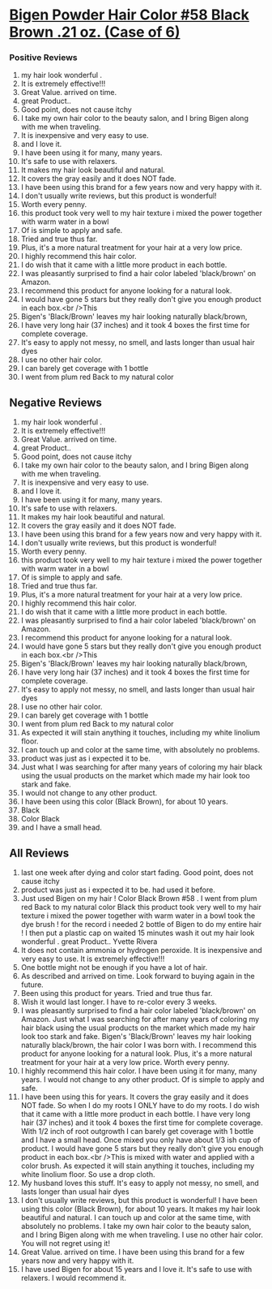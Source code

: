 # [Bigen Powder Hair Color #58 Black Brown .21 oz. (Case of 6)](https://products.checkmycream.com/products/Bigen-Powder-Hair-Color-58-Black-Brown-.21-oz.-(Case-of-6).html)

### Positive Reviews

<ol>
      <li>my hair look wonderful .</li>
      <li>It is extremely effective!!!</li>
      <li>Great Value. arrived on time.</li>
      <li>great Product..</li>
      <li>Good point, does not cause itchy</li>
      <li>I take my own hair color to the beauty salon, and I bring Bigen along with me when traveling.  </li>
      <li>It is inexpensive and very easy to use.  </li>
      <li>and I love it.  </li>
      <li>I have been using it for many, many years.</li>
      <li>It&#x27;s safe to use with relaxers.  </li>
      <li>It makes my hair look beautiful and natural.  </li>
      <li>It covers the gray easily and it does NOT fade.</li>
      <li>I have been using this brand for a few years now and very happy with it.</li>
      <li>I don&#x27;t usually write reviews, but this product is wonderful!  </li>
      <li>Worth every penny.</li>
      <li>this product took very well to my hair texture i mixed the power together with warm water in a bowl  </li>
      <li>Of is simple to apply and safe.</li>
      <li>Tried and true thus far.</li>
      <li>Plus, it&#x27;s a more natural treatment for your hair at a very low price.  </li>
      <li>I highly recommend this hair color.</li>
      <li>I do wish that it came with a little more product in each bottle.</li>
      <li>I was pleasantly surprised to find a hair color labeled &#x27;black/brown&#x27; on Amazon.  </li>
      <li>I recommend this product for anyone looking for a natural look.  </li>
      <li>I would have gone 5 stars but they really don&#x27;t give you enough product in each box.&lt;br /&gt;This</li>
      <li>Bigen&#x27;s &#x27;Black/Brown&#x27; leaves my hair looking naturally black/brown,</li>
      <li>I have very long hair (37 inches) and it took 4 boxes the first time for complete coverage.</li>
      <li>It&#x27;s easy to apply not messy, no smell, and lasts longer than usual hair dyes</li>
      <li>I use no other hair color.  </li>
      <li>I can barely get coverage with 1 bottle</li>
      <li>I went from plum red Back to my natural color</li>
</ol>


<h2>Negative Reviews</h2>
<ol>
<li> my hair look wonderful .</li>
<li> It is extremely effective!!!</li>
<li> Great Value. arrived on time.</li>
<li> great Product..</li>
<li> Good point, does not cause itchy</li>
<li> I take my own hair color to the beauty salon, and I bring Bigen along with me when traveling.  </li>
<li> It is inexpensive and very easy to use.  </li>
<li> and I love it.  </li>
<li> I have been using it for many, many years.</li>
<li> It&#x27;s safe to use with relaxers.  </li>
<li> It makes my hair look beautiful and natural.  </li>
<li> It covers the gray easily and it does NOT fade.</li>
<li> I have been using this brand for a few years now and very happy with it.</li>
<li> I don&#x27;t usually write reviews, but this product is wonderful!  </li>
<li> Worth every penny.</li>
<li> this product took very well to my hair texture i mixed the power together with warm water in a bowl  </li>
<li> Of is simple to apply and safe.</li>
<li> Tried and true thus far.</li>
<li> Plus, it&#x27;s a more natural treatment for your hair at a very low price.  </li>
<li> I highly recommend this hair color.</li>
<li> I do wish that it came with a little more product in each bottle.</li>
<li> I was pleasantly surprised to find a hair color labeled &#x27;black/brown&#x27; on Amazon.  </li>
<li> I recommend this product for anyone looking for a natural look.  </li>
<li> I would have gone 5 stars but they really don&#x27;t give you enough product in each box.&lt;br /&gt;This</li>
<li> Bigen&#x27;s &#x27;Black/Brown&#x27; leaves my hair looking naturally black/brown,</li>
<li> I have very long hair (37 inches) and it took 4 boxes the first time for complete coverage.</li>
<li> It&#x27;s easy to apply not messy, no smell, and lasts longer than usual hair dyes</li>
<li> I use no other hair color.  </li>
<li> I can barely get coverage with 1 bottle</li>
<li> I went from plum red Back to my natural color</li>
<li> As expected it will stain anything it touches, including my white linolium floor.</li>
<li> I can touch up and color at the same time, with absolutely no problems.  </li>
<li> product was just as i expected it to be.  </li>
<li> Just what I was searching for after many years of coloring my hair black using the usual products on the market which made my hair  look too stark and fake.  </li>
<li> I would not change to any other product.</li>
<li> I have been using this color (Black Brown), for about 10 years.  </li>
<li> Black</li>
<li> Color Black  </li>
<li> and I have a small head.</li>
</ol>

<h2>All Reviews</h2>

<ol>
    <li> last one week after dying and color start fading. Good point, does not cause itchy</li>
    <li> product was just as i expected it to be.  had used it before.</li>
    <li> Just used Bigen  on my hair ! Color Black  Brown #58  . I went from plum red Back to my natural color Black this product took very well to my hair texture i mixed the power together with warm water in a bowl  took the dye brush ! for the record i needed 2 bottle of Bigen to do my entire hair ! I then put a plastic cap on waited 15 minutes wash it out my hair look wonderful . great Product.. Yvette Rivera</li>
    <li> It does not contain ammonia or hydrogen peroxide.  It is inexpensive and very easy to use.  It is extremely effective!!!</li>
    <li> One bottle might not be enough if you have a lot of hair.</li>
    <li> As described and arrived on time.  Look forward to buying again in the future.</li>
    <li> Been using this product for years. Tried and true thus far.</li>
    <li> Wish it would last longer.  I have to re-color every 3 weeks.</li>
    <li> I was pleasantly surprised to find a hair color labeled &#x27;black/brown&#x27; on Amazon.  Just what I was searching for after many years of coloring my hair black using the usual products on the market which made my hair  look too stark and fake.  Bigen&#x27;s &#x27;Black/Brown&#x27; leaves my hair looking naturally black/brown, the hair color I was born with.  I recommend this product for anyone looking for a natural look.  Plus, it&#x27;s a more natural treatment for your hair at a very low price.  Worth every penny.</li>
    <li> I highly recommend this hair color. I have been using it for many, many years. I would not change to any other product. Of is simple to apply and safe.</li>
    <li> I have been using this for years. It covers the gray easily and it does NOT fade. So when I do my roots I ONLY have to do my roots. I do wish that it came with a little more product in each bottle. I have very long hair (37 inches) and it took 4 boxes the first time for complete coverage. With 1/2 inch of root outgrowth I can barely get coverage with 1 bottle and I have a small head. Once mixed you only have about 1/3 ish cup of product. I would have gone 5 stars but they really don&#x27;t give you enough product in each box.&lt;br /&gt;This is mixed with water and applied with a color brush. As expected it will stain anything it touches, including my white linolium floor. So use a drop cloth.</li>
    <li> My husband loves this stuff. It&#x27;s easy to apply not messy, no smell, and lasts longer than usual hair dyes</li>
    <li> I don&#x27;t usually write reviews, but this product is wonderful!  I have been using this color (Black Brown), for about 10 years.  It makes my hair look beautiful and natural.  I can touch up and color at the same time, with absolutely no problems.  I take my own hair color to the beauty salon, and I bring Bigen along with me when traveling.  I use no other hair color.  You will not regret using it!</li>
    <li> Great Value. arrived on time. I have been using this brand for a few years now and very happy with it.</li>
    <li> I have used Bigen for about 15 years and I love it.  It&#x27;s safe to use with relaxers.  I would recommend it.</li>
</ol>




